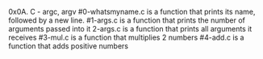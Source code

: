 0x0A. C - argc, argv
#0-whatsmyname.c is a function that prints its name, followed by a new line.
#1-args.c is a function that prints the number of arguments passed into it
2-args.c is a function that prints all arguments it receives
#3-mul.c is a function that multiplies 2 numbers
#4-add.c is a function that adds positive numbers
